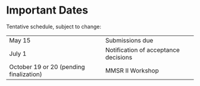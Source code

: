 # Important Dates

Tentative schedule, subject to change:

|                                         |                                      |
|-----------------------------------------|--------------------------------------|
| May 15                                  | Submissions due                      |
| July 1                                  | Notification of acceptance decisions |
| October 19 or 20 (pending finalization) | MMSR II Workshop                     |

<!--- | May 7                                   | Camera-ready papers due              | --->

